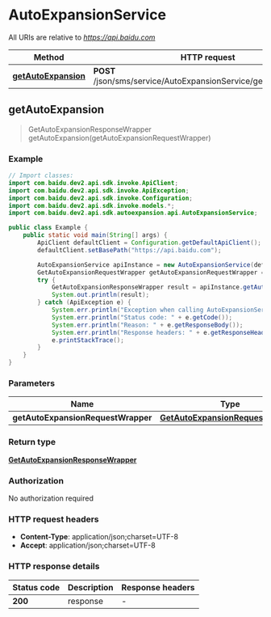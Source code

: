 # AutoExpansionService

All URIs are relative to *https://api.baidu.com*

Method | HTTP request | Description
------------- | ------------- | -------------
[**getAutoExpansion**](AutoExpansionService.md#getAutoExpansion) | **POST** /json/sms/service/AutoExpansionService/getAutoExpansion | 



## getAutoExpansion

> GetAutoExpansionResponseWrapper getAutoExpansion(getAutoExpansionRequestWrapper)



### Example

```java
// Import classes:
import com.baidu.dev2.api.sdk.invoke.ApiClient;
import com.baidu.dev2.api.sdk.invoke.ApiException;
import com.baidu.dev2.api.sdk.invoke.Configuration;
import com.baidu.dev2.api.sdk.invoke.models.*;
import com.baidu.dev2.api.sdk.autoexpansion.api.AutoExpansionService;

public class Example {
    public static void main(String[] args) {
        ApiClient defaultClient = Configuration.getDefaultApiClient();
        defaultClient.setBasePath("https://api.baidu.com");

        AutoExpansionService apiInstance = new AutoExpansionService(defaultClient);
        GetAutoExpansionRequestWrapper getAutoExpansionRequestWrapper = new GetAutoExpansionRequestWrapper(); // GetAutoExpansionRequestWrapper | 
        try {
            GetAutoExpansionResponseWrapper result = apiInstance.getAutoExpansion(getAutoExpansionRequestWrapper);
            System.out.println(result);
        } catch (ApiException e) {
            System.err.println("Exception when calling AutoExpansionService#getAutoExpansion");
            System.err.println("Status code: " + e.getCode());
            System.err.println("Reason: " + e.getResponseBody());
            System.err.println("Response headers: " + e.getResponseHeaders());
            e.printStackTrace();
        }
    }
}
```

### Parameters


Name | Type | Description  | Notes
------------- | ------------- | ------------- | -------------
 **getAutoExpansionRequestWrapper** | [**GetAutoExpansionRequestWrapper**](GetAutoExpansionRequestWrapper.md)|  |

### Return type

[**GetAutoExpansionResponseWrapper**](GetAutoExpansionResponseWrapper.md)

### Authorization

No authorization required

### HTTP request headers

- **Content-Type**: application/json;charset=UTF-8
- **Accept**: application/json;charset=UTF-8


### HTTP response details
| Status code | Description | Response headers |
|-------------|-------------|------------------|
| **200** | response |  -  |

